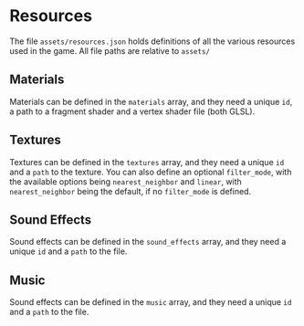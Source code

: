 # Resources

The file `assets/resources.json` holds definitions of all the various resources used in the game. All file paths are relative to `assets/`

## Materials

Materials can be defined in the `materials` array, and they need a unique `id`, a path to a fragment shader and a vertex shader file (both GLSL).

## Textures

Textures can be defined in the `textures` array, and they need a unique `id` and a `path` to the texture. You can also define an optional `filter_mode`, with the available options being `nearest_neighbor` and `linear`, with `nearest_neighbor` being the default, if no `filter_mode` is defined.

## Sound Effects

Sound effects can be defined in the `sound_effects` array, and they need a unique `id` and a `path` to the file.

## Music

Sound effects can be defined in the `music` array, and they need a unique `id` and a `path` to the file.

